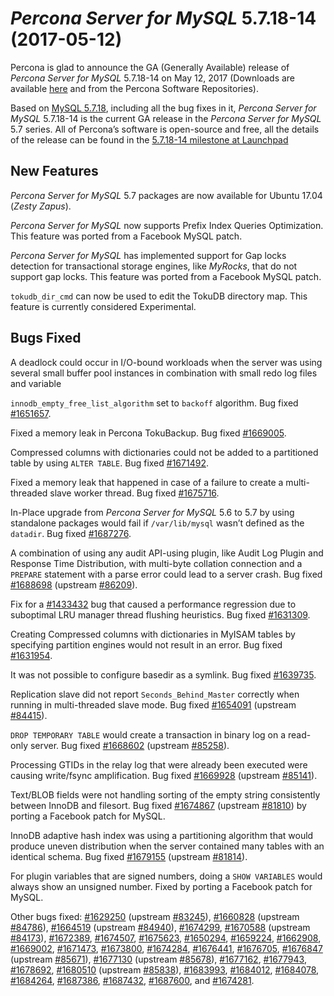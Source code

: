 # *Percona Server for MySQL* 5.7.18-14 (2017-05-12)

Percona is glad to announce the GA (Generally Available) release of *Percona Server for MySQL* 5.7.18-14 on May 12, 2017 (Downloads are available [here](http://www.percona.com/downloads/Percona-Server-5.7/Percona-Server-5.7.18-14/)
and from the Percona Software Repositories).

Based on [MySQL 5.7.18](http://dev.mysql.com/doc/relnotes/mysql/5.7/en/news-5-7-18.html), including
all the bug fixes in it, *Percona Server for MySQL* 5.7.18-14 is the current GA release
in the *Percona Server for MySQL* 5.7 series. All of Percona’s software is open-source
and free, all the details of the release can be found in the [5.7.18-14
milestone at
Launchpad](https://launchpad.net/percona-server/+milestone/5.7.18-14)

## New Features

*Percona Server for MySQL* 5.7 packages are now available for Ubuntu 17.04 (*Zesty
Zapus*).

*Percona Server for MySQL* now supports Prefix Index Queries Optimization. This feature was ported from a Facebook MySQL patch.

*Percona Server for MySQL* has implemented support for Gap locks detection for
transactional storage engines, like *MyRocks*, that do not support gap locks.
This feature was ported from a Facebook MySQL patch.

`tokudb_dir_cmd` can now be used to edit the TokuDB directory map. This feature is
currently considered Experimental.

## Bugs Fixed

A deadlock could occur in I/O-bound workloads when the server was using several
small buffer pool instances in combination with small redo log files and
variable 

`innodb_empty_free_list_algorithm` set to `backoff`
algorithm. Bug fixed  [#1651657](https://bugs.launchpad.net/percona-server/+bug/1651657).

Fixed a memory leak in Percona TokuBackup. Bug fixed [#1669005](https://bugs.launchpad.net/percona-server/+bug/1669005).

Compressed columns with dictionaries could not be added to a partitioned table by using
`ALTER TABLE`. Bug fixed [#1671492](https://bugs.launchpad.net/percona-server/+bug/1671492).

Fixed a memory leak that happened in case of a failure to create
a multi-threaded slave worker thread. Bug fixed [#1675716](https://bugs.launchpad.net/percona-server/+bug/1675716).

In-Place upgrade from *Percona Server for MySQL* 5.6 to 5.7 by using standalone packages
would fail if `/var/lib/mysql` wasn’t defined as the `datadir`. Bug fixed [#1687276](https://bugs.launchpad.net/percona-server/+bug/1687276).

A combination of using any audit API-using plugin, like Audit Log Plugin
and Response Time Distribution, with multi-byte collation connection
and a `PREPARE` statement with a parse error could lead to a server crash. Bug
fixed [#1688698](https://bugs.launchpad.net/percona-server/+bug/1688698) (upstream [#86209](http://bugs.mysql.com/bug.php?id=86209)).

Fix for a [#1433432](https://bugs.launchpad.net/percona-server/+bug/1433432) bug that caused a performance regression due to suboptimal
LRU manager thread flushing heuristics. Bug fixed [#1631309](https://bugs.launchpad.net/percona-server/+bug/1631309).

Creating Compressed columns with dictionaries in MyISAM tables by specifying partition
engines would not result in an error. Bug fixed [#1631954](https://bugs.launchpad.net/percona-server/+bug/1631954).

It was not possible to configure basedir as a symlink. Bug fixed
[#1639735](https://bugs.launchpad.net/percona-server/+bug/1639735).

Replication slave did not report `Seconds_Behind_Master` correctly when
running in multi-threaded slave mode. Bug fixed [#1654091](https://bugs.launchpad.net/percona-server/+bug/1654091)
(upstream [#84415](http://bugs.mysql.com/bug.php?id=84415)).

`DROP TEMPORARY TABLE` would create a transaction in binary log on a
read-only server. Bug fixed [#1668602](https://bugs.launchpad.net/percona-server/+bug/1668602) (upstream [#85258](http://bugs.mysql.com/bug.php?id=85258)).

Processing GTIDs in the relay log that were already been executed were causing
write/fsync amplification. Bug fixed [#1669928](https://bugs.launchpad.net/percona-server/+bug/1669928) (upstream
[#85141](http://bugs.mysql.com/bug.php?id=85141)).

Text/BLOB fields were not handling sorting of the empty string consistently
between InnoDB and filesort. Bug fixed [#1674867](https://bugs.launchpad.net/percona-server/+bug/1674867) (upstream
[#81810](http://bugs.mysql.com/bug.php?id=81810)) by porting a Facebook patch for MySQL.

InnoDB adaptive hash index was using a partitioning algorithm that would
produce uneven distribution when the server contained many tables with an
identical schema. Bug fixed [#1679155](https://bugs.launchpad.net/percona-server/+bug/1679155) (upstream [#81814](http://bugs.mysql.com/bug.php?id=81814)).

For plugin variables that are signed numbers, doing a `SHOW VARIABLES` would
always show an unsigned number. Fixed by porting a Facebook patch for MySQL.

Other bugs fixed: [#1629250](https://bugs.launchpad.net/percona-server/+bug/1629250) (upstream [#83245](http://bugs.mysql.com/bug.php?id=83245)), [#1660828](https://bugs.launchpad.net/percona-server/+bug/1660828)
(upstream [#84786](http://bugs.mysql.com/bug.php?id=84786)), [#1664519](https://bugs.launchpad.net/percona-server/+bug/1664519) (upstream [#84940](http://bugs.mysql.com/bug.php?id=84940)),
[#1674299](https://bugs.launchpad.net/percona-server/+bug/1674299), [#1670588](https://bugs.launchpad.net/percona-server/+bug/1670588) (upstream [#84173](http://bugs.mysql.com/bug.php?id=84173)), [#1672389](https://bugs.launchpad.net/percona-server/+bug/1672389),
[#1674507](https://bugs.launchpad.net/percona-server/+bug/1674507), [#1675623](https://bugs.launchpad.net/percona-server/+bug/1675623), [#1650294](https://bugs.launchpad.net/percona-server/+bug/1650294), [#1659224](https://bugs.launchpad.net/percona-server/+bug/1659224), [#1662908](https://bugs.launchpad.net/percona-server/+bug/1662908),
[#1669002](https://bugs.launchpad.net/percona-server/+bug/1669002), [#1671473](https://bugs.launchpad.net/percona-server/+bug/1671473), [#1673800](https://bugs.launchpad.net/percona-server/+bug/1673800), [#1674284](https://bugs.launchpad.net/percona-server/+bug/1674284), [#1676441](https://bugs.launchpad.net/percona-server/+bug/1676441),
[#1676705](https://bugs.launchpad.net/percona-server/+bug/1676705), [#1676847](https://bugs.launchpad.net/percona-server/+bug/1676847) (upstream [#85671](http://bugs.mysql.com/bug.php?id=85671)), [#1677130](https://bugs.launchpad.net/percona-server/+bug/1677130)
(upstream [#85678](http://bugs.mysql.com/bug.php?id=85678)), [#1677162](https://bugs.launchpad.net/percona-server/+bug/1677162), [#1677943](https://bugs.launchpad.net/percona-server/+bug/1677943), [#1678692](https://bugs.launchpad.net/percona-server/+bug/1678692),
[#1680510](https://bugs.launchpad.net/percona-server/+bug/1680510) (upstream [#85838](http://bugs.mysql.com/bug.php?id=85838)), [#1683993](https://bugs.launchpad.net/percona-server/+bug/1683993), [#1684012](https://bugs.launchpad.net/percona-server/+bug/1684012),
[#1684078](https://bugs.launchpad.net/percona-server/+bug/1684078), [#1684264](https://bugs.launchpad.net/percona-server/+bug/1684264), [#1687386](https://bugs.launchpad.net/percona-server/+bug/1687386), [#1687432](https://bugs.launchpad.net/percona-server/+bug/1687432), [#1687600](https://bugs.launchpad.net/percona-server/+bug/1687600),
and [#1674281](https://bugs.launchpad.net/percona-server/+bug/1674281).
